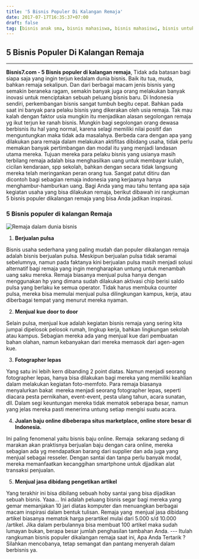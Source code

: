```yaml
---
title: '5 Bisnis Populer Di Kalangan Remaja'
date: 2017-07-17T16:35:37+07:00
draft: false
tag: [bisnis anak sma, bisnis mahasiswa, bisnis mahasiswi, bisnis untuk anak kuliah, bisnis untuk anak sma, bisnis untuk mahasiswa, Info]
---
```

## 5 Bisnis Populer Di Kalangan Remaja
----
**Bisnis7.com - 5 Bisnis populer di kalangan remaja**, Tidak ada batasan bagi siapa saja yang ingin terjun kedalam dunia bisnis. Baik itu tua, muda, bahkan remaja sekalipun. Dan dari berbagai macam jenis bisnis yang semakin beraneka ragam, semakin banyak juga orang melakukan banyak inovasi untuk menciptakan sebuah peluang bisnis baru. Di Indonesia sendiri, perkembangan bisnis sangat tumbuh begitu cepat. Bahkan pada saat ini banyak para pelaku bisnis yang dikerakan oleh usia remaja. Tak mau kalah dengan faktor usia mungkin itu menjadikan alasan segolongan remaja yg ikut terjun ke ranah bisnis. Mungkin bagi segolongan orang dewasa berbisnis itu hal yang normal, karena selagi memiliki nilai positif dan menguntungkan maka tidak ada masalahya. Berbeda cara dengan apa yang dilakukan para remaja dalam melakukan aktifitas dibidang usaha, tidak perlu memakan banyak pertimbangan dan modal itu yang menjadi landasan utama mereka. Tujuan mereka para pelaku bisnis yang usianya masih terbilang remaja adalah bisa menghasilkan uang untuk membayar kuliah, cicilan kendaraan, spp sekolah, bahkan dengan secara tidak langsung mereka telah meringankan peran orang tua. Sangat patut ditiru dan dicontoh bagi sebagian remaja indonesia yang kerjaanya hanya menghambur-hamburkan uang. Bagi Anda yang mau tahu tentang apa saja kegiatan usaha yang bisa dilakukan remaja, berikut dibawah ini rangkuman 5 bisnis populer dikalangan remaja yang bisa Anda jadikan inspirasi.

### 5 Bisnis populer di kalangan Remaja

![Remaja dalam dunia bisnis](https://www.bisnis7.com/wp-content/uploads/2017/07/5-bisnis-populer-di-kalangan-remaja.jpg)

1.  **Berjualan pulsa**

Bisnis usaha sederhana yang paling mudah dan populer dikalangan remaja adalah bisnis berjualan pulsa. Meskipun berjualan pulsa tidak seramai sebelumnya, namun pada faktanya kini berjualan pulsa masih menjadi solusi alternatif bagi remaja yang ingin mengharapkan untung untuk menambah uang saku mereka. Remaja biasanya menjual pulsa hanya dengan menggunakan hp yang dimana sudah dilakukan aktivasi chip berisi saldo pulsa yang berlaku ke semua operator. Tidak harus membuka counter pulsa, mereka bisa memulai menjual pulsa dilingkungan kampus, kerja, atau diberbagai tempat yang menurut mereka nyaman.

2.  **Menjual kue door to door**

Selain pulsa, menjual kue adalah kegiatan bisnis remaja yang sering kita jumpai dipelosok pelosok rumah, lingkup kerja, bahkan lingkungan sekolah atau kampus. Sebagian mereka ada yang menjual kue dari pembuatan bahan olahan, namun kebanyakan dari mereka memasok dari agen-agen kue.

3.  **Fotographer lepas**

Yang satu ini lebih kern dibanding 2 point diatas. Namun menjadi seorang fotographer lepas, hanya bisa dilakukan bagi mereka yang memiliki keahlian dalam melakukan kegiatan foto-memfoto. Para remaja biasanya menyalurkan bakat  mereka menjadi seorang fotographer lepas, seperti diacara pesta pernikahan, event-event, pesta ulang tahun, acara sunatan, dll. Dalam segi keuntungan mereka tidak mematok seberapa besar, namun yang jelas mereka pasti menerima untung setiap mengisi suatu acara.

4.  **Jualan baju online dibeberapa situs marketplace, online store besar di Indonesia.**

Ini paling fenomenal yaitu bisnis baju online. Remaja  sekarang sedang di marakan akan praktisnya berjualan baju dengan cara online, mereka sebagian ada yg mendapatkan barang dari supplier dan ada juga yang menjual sebagai resseler. Dengan santai dan tanpa perlu banyak modal, mereka memanfaatkan kecanggihan smartphone untuk djjadikan alat transaksi penjualan.

5.  **Menjual jasa dibidang pengetikan artikel**

Yang terakhir ini bisa dibilang sebuah hoby santai yang bisa dijadikan sebuah bisnis. Yaaa... Ini adalah peluang bisnis segar bagi mereka yang gemar memanjakan 10 jari diatas komputer dan menuangkan berbagai macam inspirasi dalam bentuk tulisan. Remaja yang  menjual jasa dibidang artikel biasanya mematok harga perartikel mulai dari 5.000 s/d 10.000 /artikel. Jika dalam perbulannya bisa membuat 100 artikel maka sudah lumayan bukan, berapa besar jumlah penghasilan tambahan Anda. --- Itulah rangkuman bisnis populer dikalangan remaja saat ini, Apa Anda Tertarik ? Silahkan mencobanya, tetap semangat dan pantang menyerah dalam berbisnis ya.